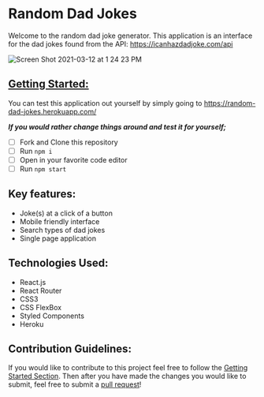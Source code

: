 # Random Dad Jokes

Welcome to the random dad joke generator. This application is an interface for the dad jokes found from the API: https://icanhazdadjoke.com/api

![Screen Shot 2021-03-12 at 1 24 23 PM](https://user-images.githubusercontent.com/77935828/110994683-5c99fb80-8336-11eb-993b-448ec1c1e78c.png)

## [Getting Started: ](#getting-started)

You can test this application out yourself by simply going to
https://random-dad-jokes.herokuapp.com/

**_If you would rather change things around and test it for yourself;_**

- [ ] Fork and Clone this repository
- [ ] Run `npm i `
- [ ] Open in your favorite code editor
- [ ] Run `npm start`

## Key features:

- Joke(s) at a click of a button
- Mobile friendly interface
- Search types of dad jokes
- Single page application

## Technologies Used:

- React.js
- React Router
- CSS3
- CSS FlexBox
- Styled Components
- Heroku

## Contribution Guidelines:

If you would like to contribute to this project feel free to follow the [Getting Started Section](#getting-started). Then after you have made the changes you would like to submit, feel free to submit a [pull request](https://github.com/Jawilkes232/random-dad-jokes/pulls)!
